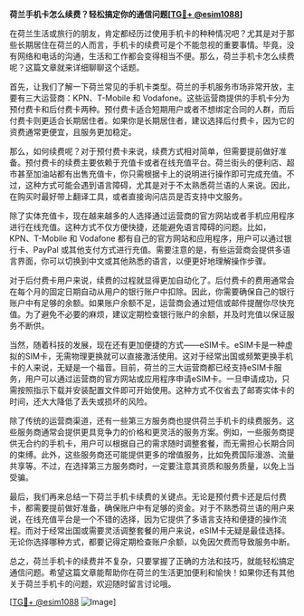 **荷兰手机卡怎么续费？轻松搞定你的通信问题[[TG💪+ @esim1088](https://t.me/s/esim1088)]**

在荷兰生活或旅行的朋友，肯定都经历过使用手机卡的种种情况吧？尤其是对于那些长期居住在荷兰的人而言，手机卡的续费可是个不能忽视的重要事情。毕竟，没有网络和电话的沟通，生活和工作都会变得相当不便。那么，荷兰手机卡怎么续费呢？这篇文章就来详细聊聊这个话题。

首先，让我们了解一下荷兰常见的手机卡类型。荷兰的手机服务市场非常开放，主要有三大运营商：KPN、T-Mobile 和 Vodafone。这些运营商提供的手机卡分为预付费卡和后付费卡两种。预付费卡适合短期用户或者不想绑定合同的人群，而后付费卡则更适合长期居住者。如果你是长期居住者，建议选择后付费卡，因为它的资费通常更便宜，且服务更加稳定。

那么，如何续费呢？对于预付费卡来说，续费方式相对简单，但需要提前做好准备。预付费卡的续费主要依赖于充值卡或者在线充值平台。荷兰街头的便利店、超市甚至加油站都有出售充值卡，你只需根据卡上的说明进行操作即可完成充值。不过，这种方式可能会遇到语言障碍，尤其是对于不太熟悉荷兰语的人来说。因此，在购买时最好带上翻译工具，或者直接询问店员是否支持中文服务。

除了实体充值卡，现在越来越多的人选择通过运营商的官方网站或者手机应用程序进行在线充值。这种方式不仅方便快捷，还能避免语言障碍的问题。比如，KPN、T-Mobile 和 Vodafone 都有自己的官方网站和应用程序，用户可以通过银行卡、PayPal 或其他支付方式进行充值。需要注意的是，有些运营商会提供多语言界面，你可以切换到中文或其他熟悉的语言，以便更好地理解操作步骤。

对于后付费卡用户来说，续费的过程就显得更加自动化了。后付费卡的费用通常会在每个月的固定日期自动从用户的银行账户中扣除。因此，你需要确保自己的银行账户中有足够的余额。如果账户余额不足，运营商会通过短信或邮件提醒你尽快充值。为了避免不必要的麻烦，建议定期检查银行账户的余额，并及时充值以保证服务不断供。

当然，随着科技的发展，现在还有更加便捷的方式——eSIM卡。eSIM卡是一种虚拟的SIM卡，无需物理更换就可以直接激活使用。这对于经常出国或频繁更换手机卡的人来说，无疑是一个福音。目前，荷兰的三大运营商都已经支持eSIM卡服务，用户可以通过运营商的官方网站或应用程序申请eSIM卡。一旦申请成功，只需按照指示下载并安装配置文件即可开始使用。这种方式不仅省去了邮寄实体卡的时间，还大大降低了丢失或损坏的风险。

除了传统的运营商渠道，还有一些第三方服务商也提供荷兰手机卡的续费服务。这些服务商通常会提供更具竞争力的价格和更灵活的服务方案。例如，一些服务商提供无合约的手机卡，用户可以根据自己的需求随时调整套餐，而无需担心长期合同的束缚。此外，这些服务商还可能提供更多的增值服务，比如免费国际漫游、流量共享等。不过，在选择第三方服务商时，一定要注意其资质和服务质量，以免上当受骗。

最后，我们再来总结一下荷兰手机卡续费的关键点。无论是预付费卡还是后付费卡，都需要提前做好准备，确保账户中有足够的资金。对于不熟悉荷兰语的用户来说，在线充值平台是一个不错的选择，因为它提供了多语言支持和便捷的操作流程。而对于经常出国或需要灵活调整套餐的用户来说，eSIM卡无疑是最佳选择。无论你选择哪种方式，都要记得定期检查账户余额，以免因欠费而导致服务中断。

总之，荷兰手机卡的续费并不复杂，只要掌握了正确的方法和技巧，就能轻松搞定通信问题。希望这篇文章能帮助你在荷兰的生活更加便利和愉快！如果你还有其他关于荷兰手机卡的问题，欢迎随时留言讨论哦。

[[TG💪+ @esim1088](https://t.me/s/esim1088) ![Image](https://i.postimg.cc/4NQfJmqS/Snipaste-2025-05-13-00-14-12.png)]